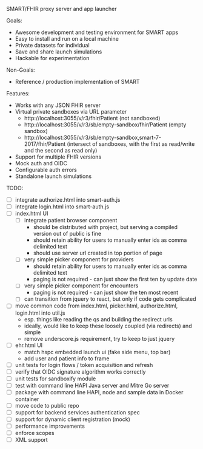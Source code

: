 SMART/FHIR proxy server and app launcher

Goals:
- Awesome development and testing environment for SMART apps
- Easy to install and run on a local machine
- Private datasets for individual
- Save and share launch simulations
- Hackable for experimentation

Non-Goals:
- Reference / production implementation of SMART

Features:
- Works with any JSON FHIR server
- Virtual private sandboxes via URL parameter
	- http://localhost:3055/v/r3/fhir/Patient (not sandboxed) 
	- http://localhost:3055/v/r3/sb/empty-sandbox/fhir/Patient (empty sandbox) 
	- http://localhost:3055/v/r3/sb/empty-sandbox,smart-7-2017/fhir/Patient (intersect of sandboxes, with the first as read/write and the second as read only)
- Support for multiple FHIR versions
- Mock auth and OIDC
- Configurable auth errors
- Standalone launch simulations

TODO:
- [ ] integrate authorize.html into smart-auth.js
- [ ] integrate login.html into smart-auth.js
- [ ] index.html UI
	- [ ] integrate patient browser component
		- should be distributed with project, but serving a compiled version out of public is fine
		- should retain ability for users to manually enter ids as comma delimited text
		- should use server url created in top portion of page
	- [ ] very simple picker component for providers
		- should retain ability for users to manually enter ids as comma delimited text
		- paging is not required - can just show the first ten by update date
	- [ ] very simple picker component for encounters
		- paging is not required - can just show the ten most recent
	- [ ] can transition from jquery to react, but only if code gets complicated
- [ ] move common code from index.html, picker.html, authorize.html, login.html into util.js
	- esp. things like reading the qs and building the redirect urls
	- ideally, would like to keep these loosely coupled (via redirects) and simple 
	- remove underscore.js requirement, try to keep to just jquery
- [ ] ehr.html UI
	- match hspc embedded launch ui (fake side menu, top bar)
	- add user and patient info to frame
- [ ] unit tests for login flows / token acquisition and refresh
- [ ] verify that OIDC signature algorithm works correctly
- [ ] unit tests for sandboxify module
- [ ] test with command line HAPI Java server and Mitre Go server
- [ ] package with command line HAPI, node and sample data in Docker container
- [ ] move code to public repo
- [ ] support for backend services authentication spec
- [ ] support for dynamic client registration (mock)
- [ ] performance improvements
- [ ] enforce scopes
- [ ] XML support
